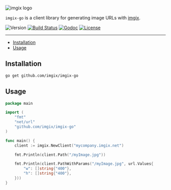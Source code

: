 <!-- ix-docs-ignore -->
![imgix logo](https://assets.imgix.net/sdk-imgix-logo.svg)

`imgix-go` is a client library for generating image URLs with [imgix](https://www.imgix.com/).

![Version](https://badge.fury.io/gh/imgix%2Fimgix-go.svg)
[![Build Status](https://travis-ci.org/imgix/imgix-go.svg?branch=main)](https://travis-ci.org/parkr/imgix-go)
[![Godoc](https://godoc.org/github.com/imgix/imgix-go?status.svg)](https://godoc.org/github.com/imgix/imgix-go)
[![License](https://img.shields.io/github/license/imgix/imgix-go)](https://github.com/imgix/imgix-go/blob/main/LICENSE)

---
<!-- /ix-docs-ignore -->

- [Installation](#installation)
- [Usage](#usage)

## Installation

```bash
go get github.com/imgix/imgix-go
```

## Usage

```go
package main

import (
    "fmt"
    "net/url"
    "github.com/imgix/imgix-go"
)

func main() {
    client := imgix.NewClient("mycompany.imgix.net")

    fmt.Println(client.Path("/myImage.jpg"))

    fmt.Println(client.PathWithParams("/myImage.jpg", url.Values{
        "w": []string{"400"},
        "h": []string{"400"},
    }))
}
```
